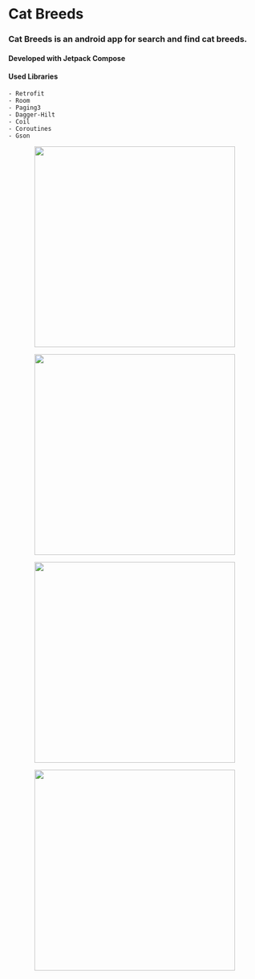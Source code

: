 # Cat Breeds

### Cat Breeds is an android app for search and find cat breeds.

#### Developed with Jetpack Compose

#### Used Libraries
```
- Retrofit
- Room
- Paging3
- Dagger-Hilt
- Coil
- Coroutines
- Gson
```
<p align="center">
<img src="https://github.com/hasangurbuzz/ss/cat-breeds/blob/favorite/1.png" width="400" >
</p>

<p align="center">
<img src="https://github.com/hasangurbuzz/ss/cat-breeds/blob/favorite/2.png" width="400" >
</p>

<p align="center">
<img src="https://github.com/hasangurbuzz/ss/cat-breeds/blob/favorite/3.png" width="400" >
</p>

<p align="center">
<img src="https://github.com/hasangurbuzz/ss/cat-breeds/blob/favorite/4.png" width="400" >
</p>
